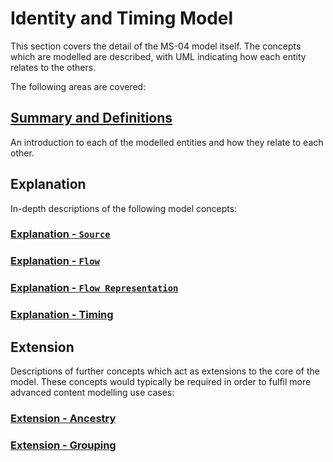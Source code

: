 # Identity and Timing Model

This section covers the detail of the MS-04 model itself. The concepts which are modelled are described, with UML indicating how each entity relates to the others.

The following areas are covered:

## [Summary and Definitions](2.1._Summary_and_Definitions.md)

An introduction to each of the modelled entities and how they relate to each other.

## Explanation

In-depth descriptions of the following model concepts:

### [Explanation - `Source`](2.2._Explanation_-_Source.md)

### [Explanation - `Flow`](2.3._Explanation_-_Flow.md)

### [Explanation - `Flow Representation`](2.4._Explanation_-_Flow_Representation.md)

### [Explanation - Timing](2.5._Explanation_-_Timing.md)

## Extension

Descriptions of further concepts which act as extensions to the core of the model. These concepts would typically be required in order to fulfil more advanced content modelling use cases:

### [Extension - Ancestry](2.6._Extension_-_Ancestry.md)

### [Extension - Grouping](2.7._Extension_-_Grouping.md)
